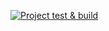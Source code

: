 [![Project test & build](https://github.com/streetsummit/artcraft/actions/workflows/main.yml/badge.svg)](https://github.com/streetsummit/artcraft/actions/workflows/main.yml)
